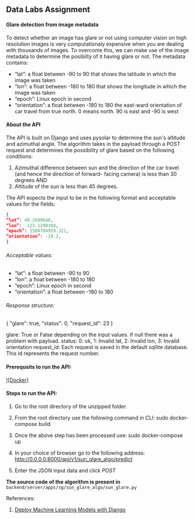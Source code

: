 Data Labs Assignment
--------------------

#### Glare detection from image metadata

To detect whether an image has glare or not using computer vision on high resolution images is very computationaly expensive when you are dealing with thousands of images.
To overcome this, we can make use of the image metadata to determine the posibilty of it having glare or not.
The metadata contains:

- “lat”: a float between -90 to 90 that shows the latitude in which the image was taken
- “lon”: a float between -180 to 180 that shows the longitude in which the image was taken
- “epoch”: Linux epoch in second
- “orientation”: a float between -180 to 180 the east-ward orientation of car travel from true
north. 0 means north. 90 is east and -90 is west

#### About the API

The API is built on Django and uses pysolar to determine the sun's altitude and azimuthal angle. The algorithm takes in the payload through a POST request and determines the possibility of glare based on the following conditions:

1. Azimuthal difference between sun and the direction of the car travel (and hence the
direction of forward- facing camera) is less than 30 degrees AND
2. Altitude of the sun is less than 45 degrees.

The API expects the input to be in the following format and acceptable values for the fields:

```json
{
“lat”: 49.2699648,
“lon”: -123.1290368,
“epoch”: 1588704959.321,
“orientation”: -10.2,
}
```

###### Acceptable values:

- “lat”: a float between -90 to 90 
- “lon”: a float between -180 to 180
- “epoch”: Linux epoch in second
- “orientation”: a float between -180 to 180 

###### Response structure:

{
    "glare": true,
    "status": 0,
    "request_id": 23
}

glare: True or False depending on the input values. If null there was a problem with payload.
status: 0: ok, 1: Invalid lat, 2: Invalid lon, 3: Invalid orientation
request_id: Each request is saved in the default sqllite database. This id represents the request number.


#### Prerequsits to run the API:
[![Docker]](https://www.docker.com/products/docker-desktop)

#### Steps to run the API:

1. Go to the root directory of the unzipped folder.

2. From the root directory use the following command in CLI: sudo docker-compose build

3. Once the above step has been processed use: sudo docker-compose up

4. In your choice of browser go to the following address: <http://0.0.0.0:8000/api/v1/sun_glare_algo/predict>

5. Enter the JSON input data and click _POST_

**The source code of the algorithm is present in** ```backend/server/apps/sg/sun_glare_algo/sun_glare.py```


References:
1. [Deploy Machine Learning Models with Django](https://www.deploymachinelearning.com/#introduction)



